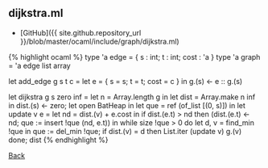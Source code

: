 ## dijkstra.ml

- [GitHub]({{ site.github.repository_url }}/blob/master/ocaml/include/graph/dijkstra.ml)

{% highlight ocaml %}
type 'a edge = { s : int; t : int; cost : 'a }
type 'a graph = 'a edge list array

let add_edge g s t c =
  let e = { s = s; t = t; cost = c } in
  g.(s) <- e :: g.(s)

let dijkstra g s zero inf =
  let n = Array.length g in
  let dist = Array.make n inf in
  dist.(s) <- zero;
  let open BatHeap in
  let que = ref (of_list [(0, s)]) in
  let update v e =
    let nd = dist.(v) + e.cost in
    if dist.(e.t) > nd
    then (dist.(e.t) <- nd; que := insert !que (nd, e.t)) in
  while size !que > 0 do
    let d, v = find_min !que in
    que := del_min !que;
    if dist.(v) = d
    then List.iter (update v) g.(v)
  done; dist
{% endhighlight %}

[Back](../..)
